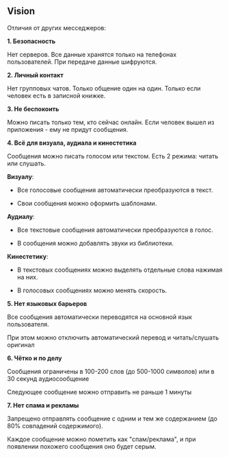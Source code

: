 ## Vision
Отличия от других месседжеров:

**1. Безопасность**

Нет серверов. Все данные хранятся только на телефонах пользователей. При передаче данные шифруются.

**2. Личный контакт**

Нет групповых чатов. Только общение один на один. Только если человек есть в записной книжке.

**3. Не беспокоить**

Можно писать только тем, кто сейчас онлайн. Если человек вышел из приложения - ему не придут сообщения.

**4. Всё для визуала, аудиала и кинестетика**

Сообщения можно писать голосом или текстом. Есть 2 режима: читать или слушать.

**Визуалу**: 

- Все голосовые сообщения автоматически преобразуются в текст. 

- Свои сообщения можно оформить шаблонами.

**Аудиалу**: 

- Все текстовые сообщения автоматически преобразуются в голос. 

- В сообщения можно добавлять звуки из библиотеки.

**Кинестетику**: 

- В текстовых сообщениях можно выделять отдельные слова нажимая на них. 

- В голосовых сообщениях можно менять скорость.

**5. Нет языковых барьеров**

Все сообщения автоматически переводятся на основной язык пользователя.

При этом можно отключить автоматический перевод и читать/слушать оригинал

**6. Чётко и по делу**

Сообщения ограничены в 100-200 слов (до 500-1000 символов) или в 30 секунд аудиосообщение

Следующее сообщение можно отправить не раньше 1 минуты

**7. Нет спама и рекламы**

Запрещено отправлять сообщение с одним и тем же содержанием (до 80% совпадений содержимого).

Каждое сообщение можно пометить как "спам/реклама", и при появлении похожего сообщения оно будет серым.
